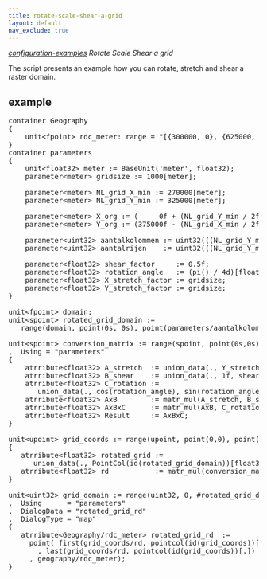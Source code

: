 ```yaml
---
title: rotate-scale-shear-a-grid
layout: default
nav_exclude: true
---
```

*[configuration-examples](configuration-examples) Rotate Scale Shear a grid*

The script presents an example how you can rotate, stretch and shear a raster domain.

## example

<pre>
container Geography
{
    unit&lt;fpoint&gt; rdc_meter: range = "[{300000, 0}, {625000, 280000})"; 
}
container parameters
{
    unit&lt;float32&gt; meter := BaseUnit('meter', float32);
    parameter&lt;meter&gt; gridsize := 1000[meter];
                                               
    parameter&lt;meter&gt; NL_grid_X_min := 270000[meter];
    parameter&lt;meter&gt; NL_grid_Y_min := 325000[meter];
   
    parameter&lt;meter&gt; X_org := (     0f + (NL_grid_Y_min / 2f))[meter];
    parameter&lt;meter&gt; Y_org := (375000f - (NL_grid_X_min / 2f))[meter];
   
    parameter&lt;uint32&gt; aantalkolommen := uint32(((NL_grid_Y_min + NL_grid_X_min)*(sqrt(2f) / 2f)) / gridsize);
    parameter&lt;uint32&gt; aantalrijen    := uint32(((NL_grid_Y_min + NL_grid_X_min)*(sqrt(2f) / 2f)) / gridsize);
   
    parameter&lt;float32&gt; shear_factor     := 0.5f;
    parameter&lt;float32&gt; rotation_angle   := (pi() / 4d)[float32]; <I>// in radial=45 degrees</I>;
    parameter&lt;float32&gt; X_stretch_factor := gridsize;
    parameter&lt;float32&gt; Y_stretch_factor := gridsize;
}

unit&lt;fpoint&gt; domain; 
unit&lt;spoint&gt; rotated_grid_domain := 
   range(domain, point(0s, 0s), point(parameters/aantalkolommen[int16], parameters/aantalrijen[int16]));

unit&lt;spoint&gt; conversion_matrix := range(spoint, point(0s,0s), point(2s,2s))
,  Using = "parameters"
{
    atrribute&lt;float32&gt; A_stretch  := union_data(., Y_stretch_factor, 0f, 0f, X_stretch_factor);
    atrribute&lt;float32&gt; B_shear    := union_data(., 1f, shear_factor, 0f, 1f);
    atrribute&lt;float32&gt; C_rotation := 
       union_data(., cos(rotation_angle), sin(rotation_angle), -sin(rotation_angle), cos(rotation_angle));
    atrribute&lt;float32&gt; AxB        := matr_mul(A_stretch, B_shear,.);
    atrribute&lt;float32&gt; AxBxC      := matr_mul(AxB, C_rotation,.);
    atrribute&lt;float32&gt; Result     := AxBxC;
}

unit&lt;upoint&gt; grid_coords := range(upoint, point(0,0), point(2, #rotated_grid_domain))
{
   atrribute&lt;float32&gt; rotated_grid := 
      union_data(., PointCol(id(rotated_grid_domain))[float32], PointRow(id(rotated_grid_domain))[float32]);
   atrribute&lt;float32&gt; rd           := matr_mul(conversion_matrix/Result, rotated_grid, .);
}

unit&lt;uint32&gt; grid_domain := range(uint32, 0, #rotated_grid_domain)
,  Using      = "parameters"
,  DialogData = "rotated_grid_rd"
,  DialogType = "map"
{ 
   atrribute&lt;Geography/rdc_meter&gt; rotated_grid_rd  := 
     point( first(grid_coords/rd, pointcol(id(grid_coords))[.]) + Y_org
	   , last(grid_coords/rd, pointcol(id(grid_coords))[.]) + X_org
     , geography/rdc_meter);
}
</pre>